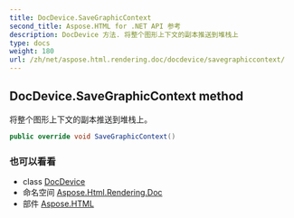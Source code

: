 ```yaml
---
title: DocDevice.SaveGraphicContext
second_title: Aspose.HTML for .NET API 参考
description: DocDevice 方法. 将整个图形上下文的副本推送到堆栈上
type: docs
weight: 180
url: /zh/net/aspose.html.rendering.doc/docdevice/savegraphiccontext/
---
```

## DocDevice.SaveGraphicContext method

将整个图形上下文的副本推送到堆栈上。

```csharp
public override void SaveGraphicContext()
```

### 也可以看看

* class [DocDevice](../)
* 命名空间 [Aspose.Html.Rendering.Doc](../../docdevice/)
* 部件 [Aspose.HTML](../../../)


